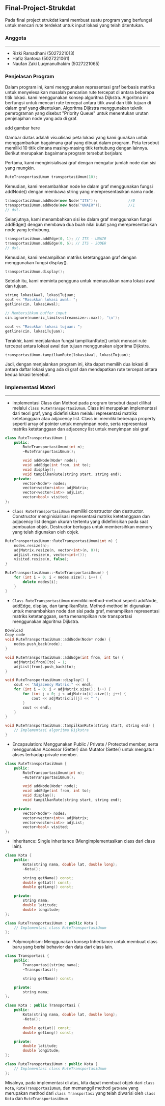## Final-Project-Strukdat
Pada final project strukdat kami membuat suatu program yang berfungsi untuk mencari rute terdekat untuk input lokasi yang telah ditentukan.

### Anggota
***
- Rizki Ramadhani (5027221013)
- Hafiz Santosa (5027221061)
- Naufan Zaki Luqmanulhakim (5027221065)
### Penjelasan Program
Dalam program ini, kami menggunakan representasi graf berbasis matriks untuk menyelesaikan masalah pencarian rute tercepat di antara beberapa titik lokasi. kami menggunakan konsep algoritma Dijkstra. Algoritma ini berfungsi untuk mencari rute tercepat antara titik awal dan titik tujuan di dalam graf yang ditentukan. Algoritma Dijkstra menggunakan teknik pemrograman yang disebut "Priority Queue" untuk menentukan urutan penjelajahan node yang ada di graf.

add gambar here

Gambar diatas adalah visualisasi peta lokasi yang kami gunakan untuk menggambarkan bagaimana graf yang dibuat dalam program. Peta tersebut memiliki 10 titik dimana masing-masing titik terhubung dengan lainnya. Berikut merupakan bagaimana program tersebut berjalan:

Pertama, kami menginisialisasi graf dengan mengatur jumlah node dan sisi yang mungkin.

```cpp
RuteTransportasiUmum transportasiUmum(10);
```

Kemudian, kami menambahkan node ke dalam graf menggunakan fungsi addNode() dengan membawa string yang merepresentasikan nama node.

```cpp
transportasiUmum.addNode(new Node("ITS"));              //0
transportasiUmum.addNode(new Node("UNAIR"));            //1
// dst.
```

Selanjutnya, kami menambahkan sisi ke dalam graf menggunakan fungsi addEdge() dengan membawa dua buah nilai bulat yang merepresentasikan node yang terhubung.

```cpp
transportasiUmum.addEdge(0, 1); // ITS - UNAIR
transportasiUmum.addEdge(0, 6); // ITS - JODER
// dst.
```

Kemudian, kami menampilkan matriks ketetanggaan graf dengan menggunakan fungsi display().

```cpp
transportasiUmum.display();
```

Setelah itu, kami meminta pengguna untuk memasukkan nama lokasi awal dan tujuan.

```cpp
string lokasiAwal, lokasiTujuan;
cout << "Masukkan lokasi awal: ";
getline(cin, lokasiAwal);

// Membersihkan buffer input
cin.ignore(numeric_limits<streamsize>::max(), '\n');

cout << "Masukkan lokasi tujuan: ";
getline(cin, lokasiTujuan);
```

Terakhir, kami menjalankan fungsi tampilkanRute() untuk mencari rute tercepat antara lokasi awal dan tujuan menggunakan algoritma Dijkstra.

```cpp
transportasiUmum.tampilkanRute(lokasiAwal, lokasiTujuan);
```

Jadi, dengan menjalankan program ini, kita dapat memilih dua lokasi di antara daftar lokasi yang ada di graf dan mendapatkan rute tercepat antara kedua lokasi tersebut.

### Implementasi Materi
***
- Implementasi Class dan Method pada program tersebut dapat dilihat melalui `class RuteTransportasiUmum`. Class ini merupakan implementasi dari teori graf, yang didefinisikan melalui representasi matriks ketetanggaan atau adjacency list. Class ini memiliki beberapa property seperti array of pointer untuk menyimpan node, serta representasi matriks ketetanggaan dan adjacency list untuk menyimpan sisi graf.

```cpp
class RuteTransportasiUmum {
    public:
        RuteTransportasiUmum(int n);
        ~RuteTransportasiUmum();

        void addNode(Node* node);
        void addEdge(int from, int to);
        void display();
        void tampilkanRute(string start, string end);
    private:
        vector<Node*> nodes;
        vector<vector<int>> adjMatrix;
        vector<vector<int>> adjList;
        vector<bool> visited;
};
```

- `Class RuteTransportasiUmum` memiliki constructor dan destructor. Constructor menginisialisasi representasi matriks ketetanggaan dan adjacency list dengan ukuran tertentu yang didefinisikan pada saat pembuatan objek. Destructor bertugas untuk membersihkan memory yang telah digunakan oleh objek.

```cpp
RuteTransportasiUmum::RuteTransportasiUmum(int n) {
    nodes.resize(n);
    adjMatrix.resize(n, vector<int>(n, 0));
    adjList.resize(n, vector<int>());
    visited.resize(n, false);
}

RuteTransportasiUmum::~RuteTransportasiUmum() {
    for (int i = 0; i < nodes.size(); i++) {
        delete nodes[i];
    }
}
```

- `Class RuteTransportasiUmum` memiliki method-method seperti addNode, addEdge, display, dan tampilkanRute. Method-method ini digunakan untuk menambahkan node dan sisi pada graf, menampilkan representasi matriks ketetanggaan, serta menampilkan rute transportasi menggunakan algoritma Dijkstra.

```cpp
Download
Copy code
void RuteTransportasiUmum::addNode(Node* node) {
    nodes.push_back(node);
}

void RuteTransportasiUmum::addEdge(int from, int to) {
    adjMatrix[from][to] = 1;
    adjList[from].push_back(to);
}

void RuteTransportasiUmum::display() {
    cout << "Adjacency Matrix:" << endl;
    for (int i = 0; i < adjMatrix.size(); i++) {
        for (int j = 0; j < adjMatrix[i].size(); j++) {
            cout << adjMatrix[i][j] << " ";
        }
        cout << endl;
    }
}

void RuteTransportasiUmum::tampilkanRute(string start, string end) {
    // Implementasi algoritma Dijkstra
}
```

- Encapsulation: Menggunakan Public / Private / Protected member, serta menggunakan Accessor (Getter) dan Mutator (Setter) untuk mengatur akses terhadap private member.

```cpp
class RuteTransportasiUmum {
    public:
        RuteTransportasiUmum(int n);
        ~RuteTransportasiUmum();

        void addNode(Node* node);
        void addEdge(int from, int to);
        void display();
        void tampilkanRute(string start, string end);

    private:
        vector<Node*> nodes;
        vector<vector<int>> adjMatrix;
        vector<vector<int>> adjList;
        vector<bool> visited;
};
```

- Inheritance: Single inheritance (Mengimplementasikan class dari class lain).

```cpp
class Kota {
    public:
        Kota(string nama, double lat, double long);
        ~Kota();

        string getNama() const;
        double getLat() const;
        double getLong() const;

    private:
        string nama;
        double latitude;
        double longitude;
};

class RuteTransportasiUmum : public Kota {
    // Implementasi class RuteTransportasiUmum
};
```

- Polymorphism: Menggunakan konsep Inheritance untuk membuat class baru yang berisi behavior dan data dari class lain.

```cpp
class Transportasi {
    public:
        Transportasi(string nama);
        ~Transportasi();

        string getNama() const;

    private:
        string nama;
};

class Kota : public Transportasi {
    public:
        Kota(string nama, double lat, double long);
        ~Kota();

        double getLat() const;
        double getLong() const;

    private:
        double latitude;
        double longitude;
};

class RuteTransportasiUmum : public Kota {
    // Implementasi class RuteTransportasiUmum
};
```

Misalnya, pada implementasi di atas, kita dapat membuat objek dari `class Kota`, `RuteTransportasiUmum`, dan memanggil method `getName` yang merupakan method dari `class Transportasi` yang telah diwarisi oleh `class Kota` dan `RuteTransportasiUmum`
